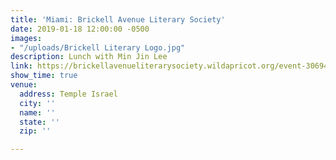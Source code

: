 ```yaml
---
title: 'Miami: Brickell Avenue Literary Society'
date: 2019-01-18 12:00:00 -0500
images:
- "/uploads/Brickell Literary Logo.jpg"
description: Lunch with Min Jin Lee
link: https://brickellavenueliterarysociety.wildapricot.org/event-3069454
show_time: true
venue:
  address: Temple Israel
  city: ''
  name: ''
  state: ''
  zip: ''

---
```

